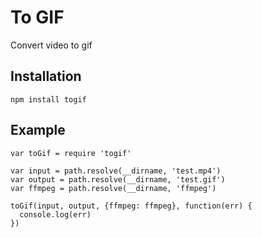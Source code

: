 # To GIF

Convert video to gif

## Installation

```
npm install togif
```

## Example

```
var toGif = require 'togif'

var input = path.resolve(__dirname, 'test.mp4')
var output = path.resolve(__dirname, 'test.gif')
var ffmpeg = path.resolve(__dirname, 'ffmpeg')

toGif(input, output, {ffmpeg: ffmpeg}, function(err) {
  console.log(err)
})

```
